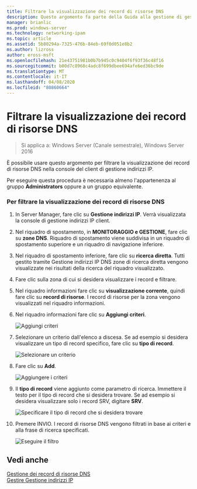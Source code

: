 ```yaml
---
title: Filtrare la visualizzazione dei record di risorse DNS
description: Questo argomento fa parte della Guida alla gestione di gestione indirizzi IP in Windows Server 2016.
manager: brianlic
ms.prod: windows-server
ms.technology: networking-ipam
ms.topic: article
ms.assetid: 5b80294a-7325-476b-84eb-69f0d051e8b2
ms.author: lizross
author: eross-msft
ms.openlocfilehash: 21e43751981b0b7b945c0c9404f6f93f36c48f16
ms.sourcegitcommit: b00d7c8968c4adc8f699dbee694afe6ed36bc9de
ms.translationtype: MT
ms.contentlocale: it-IT
ms.lasthandoff: 04/08/2020
ms.locfileid: "80860664"
---
```

# <a name="filter-the-view-of-dns-resource-records"></a>Filtrare la visualizzazione dei record di risorse DNS

>Si applica a: Windows Server (Canale semestrale), Windows Server 2016

È possibile usare questo argomento per filtrare la visualizzazione dei record di risorse DNS nella console del client di gestione indirizzi IP.  
  
Per eseguire questa procedura è necessaria almeno l'appartenenza al gruppo **Administrators** oppure a un gruppo equivalente.  
  
### <a name="to-filter-the-view-of-dns-resource-records"></a>Per filtrare la visualizzazione dei record di risorse DNS  
  
1.  In Server Manager, fare clic su  **Gestione indirizzi IP**. Verrà visualizzata la console di gestione indirizzi IP client.  
  
2.  Nel riquadro di spostamento, in **MONITORAGGIO e GESTIONE**, fare clic su **zone DNS**.  Riquadro di spostamento viene suddivisa in un riquadro di spostamento superiore e un riquadro di navigazione inferiore.  
  
3.  Nel riquadro di spostamento inferiore, fare clic su **ricerca diretta**. Tutti gestito tramite Gestione indirizzi IP DNS zone di ricerca diretta vengono visualizzate nei risultati della ricerca del riquadro visualizzato.  
  
4.  Fare clic sulla zona di cui si desidera visualizzare i record e filtrare.  
  
5.  Nel riquadro informazioni fare clic su **visualizzazione corrente**, quindi fare clic su **record di risorse**. I record di risorse per la zona vengono visualizzati nel riquadro informazioni.  
  
6.  Nel riquadro informazioni fare clic su **Aggiungi criteri**.  
  
    ![Aggiungi criteri](../../media/Filter-the-View-of-DNS-Resource-Records/ipam_FilterRR_01.jpg)  
  
7.  Selezionare un criterio dall'elenco a discesa. Se ad esempio si desidera visualizzare un tipo di record specifico, fare clic su **tipo di record**.  
  
    ![Selezionare un criterio](../../media/Filter-the-View-of-DNS-Resource-Records/ipam_FilterRR_02.jpg)  
  
8.  Fare clic su **Add**.  
  
    ![Aggiungere i criteri](../../media/Filter-the-View-of-DNS-Resource-Records/ipam_FilterRR_03.jpg)  
  
9. Il **tipo di record** viene aggiunto come parametro di ricerca. Immettere il testo per il tipo di record che si desidera trovare. Se ad esempio si desidera visualizzare solo i record SRV, digitare **SRV**.  
  
    ![Specificare il tipo di record che si desidera trovare](../../media/Filter-the-View-of-DNS-Resource-Records/ipam_FilterRR_04.jpg)  
  
10. Premere INVIO. I record di risorse DNS vengono filtrati in base ai criteri e alla frase di ricerca specificati.  
  
    ![Eseguire il filtro](../../media/Filter-the-View-of-DNS-Resource-Records/ipam_FilterRR_05.jpg)  
  
## <a name="see-also"></a>Vedi anche  
[Gestione dei record di risorse DNS](DNS-Resource-Record-Management.md)  
[Gestire Gestione indirizzi IP](Manage-IPAM.md)  
  


